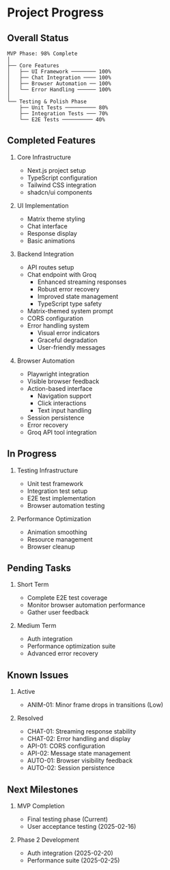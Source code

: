 # Project Progress

## Overall Status
```
MVP Phase: 98% Complete
│
├── Core Features
│   ├── UI Framework ──────── 100%
│   ├── Chat Integration ──── 100%
│   ├── Browser Automation ── 100%
│   └── Error Handling ────── 100%
│
└── Testing & Polish Phase
    ├── Unit Tests ────────── 80%
    ├── Integration Tests ─── 70%
    └── E2E Tests ────────── 40%
```

## Completed Features
1. Core Infrastructure
   - Next.js project setup
   - TypeScript configuration
   - Tailwind CSS integration
   - shadcn/ui components

2. UI Implementation
   - Matrix theme styling
   - Chat interface
   - Response display
   - Basic animations

3. Backend Integration
   - API routes setup
   - Chat endpoint with Groq
     - Enhanced streaming responses
     - Robust error recovery
     - Improved state management
     - TypeScript type safety
   - Matrix-themed system prompt
   - CORS configuration
   - Error handling system
     - Visual error indicators
     - Graceful degradation
     - User-friendly messages

4. Browser Automation
   - Playwright integration
   - Visible browser feedback
   - Action-based interface
     - Navigation support
     - Click interactions
     - Text input handling
   - Session persistence
   - Error recovery
   - Groq API tool integration

## In Progress
1. Testing Infrastructure
   - Unit test framework
   - Integration test setup
   - E2E test implementation
   - Browser automation testing

2. Performance Optimization
   - Animation smoothing
   - Resource management
   - Browser cleanup

## Pending Tasks
1. Short Term
   - Complete E2E test coverage
   - Monitor browser automation performance
   - Gather user feedback

2. Medium Term
   - Auth integration
   - Performance optimization suite
   - Advanced error recovery

## Known Issues
1. Active
   - ANIM-01: Minor frame drops in transitions (Low)

2. Resolved
   - CHAT-01: Streaming response stability
   - CHAT-02: Error handling and display
   - API-01: CORS configuration
   - API-02: Message state management
   - AUTO-01: Browser visibility feedback
   - AUTO-02: Session persistence

## Next Milestones
1. MVP Completion
   - Final testing phase (Current)
   - User acceptance testing (2025-02-16)

2. Phase 2 Development
   - Auth integration (2025-02-20)
   - Performance suite (2025-02-25)

